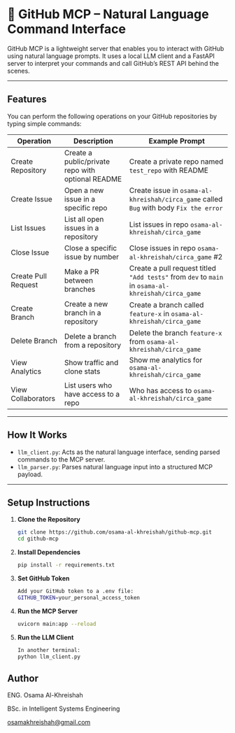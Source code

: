 # 🤖 GitHub MCP – Natural Language Command Interface

GitHub MCP is a lightweight server that enables you to interact with GitHub using natural language prompts. It uses a local LLM client and a FastAPI server to interpret your commands and call GitHub’s REST API behind the scenes.

---

##  Features

You can perform the following operations on your GitHub repositories by typing simple commands:

| Operation           | Description                                     | Example Prompt |
|---------------------|-------------------------------------------------|----------------|
| Create Repository    | Create a public/private repo with optional README | Create a private repo named `test_repo` with README |
| Create Issue         | Open a new issue in a specific repo             | Create issue in `osama-al-khreishah/circa_game` called `Bug` with body `Fix the error` |
| List Issues          | List all open issues in a repository            | List issues in repo `osama-al-khreishah/circa_game` |
| Close Issue          | Close a specific issue by number                | Close issues in repo `osama-al-khreishah/circa_game` #2 |
| Create Pull Request  | Make a PR between branches                      | Create a pull request titled `"Add tests"` from `dev` to `main` in `osama-al-khreishah/circa_game` |
| Create Branch        | Create a new branch in a repository             | Create a branch called `feature-x` in `osama-al-khreishah/circa_game` |
| Delete Branch        | Delete a branch from a repository               | Delete the branch `feature-x` from `osama-al-khreishah/circa_game` |
| View Analytics       | Show traffic and clone stats                    | Show me analytics for `osama-al-khreishah/circa_game` |
| View Collaborators   | List users who have access to a repo            | Who has access to `osama-al-khreishah/circa_game` |

---

##  How It Works

- `llm_client.py`: Acts as the natural language interface, sending parsed commands to the MCP server.
- `llm_parser.py`: Parses natural language input into a structured MCP payload.

---

##  Setup Instructions

1. **Clone the Repository**
   ```bash
   git clone https://github.com/osama-al-khreishah/github-mcp.git
   cd github-mcp
2. **Install Dependencies**
   ```bash
   pip install -r requirements.txt
3. **Set GitHub Token**
   ```bash
   Add your GitHub token to a .env file:
   GITHUB_TOKEN=your_personal_access_token
4. **Run the MCP Server**
   ```bash
   uvicorn main:app --reload
5. **Run the LLM Client**
   ```bash
   In another terminal:
   python llm_client.py

## Author
ENG. Osama Al-Khreishah

BSc. in Intelligent Systems Engineering

osamakhreishah@gmail.com